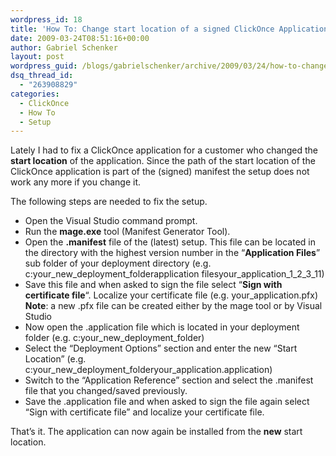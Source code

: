 ```yaml
---
wordpress_id: 18
title: 'How To: Change start location of a signed ClickOnce Application'
date: 2009-03-24T08:51:16+00:00
author: Gabriel Schenker
layout: post
wordpress_guid: /blogs/gabrielschenker/archive/2009/03/24/how-to-change-start-location-of-a-signed-clickonce-application.aspx
dsq_thread_id:
  - "263908829"
categories:
  - ClickOnce
  - How To
  - Setup
---
```

Lately I had to fix a ClickOnce application for a customer who changed the **start location** of the application. Since the path of the start location of the ClickOnce application is part of the (signed) manifest the setup does not work any more if you change it.

The following steps are needed to fix the setup.

  * Open the Visual Studio command prompt.
  * Run the **mage.exe** tool (Manifest Generator Tool).
  * Open the **.manifest** file of the (latest) setup. This file can be located in the directory with the highest version number in the &#8220;**Application Files**&#8221; sub folder of your deployment directory (e.g. c:your\_new\_deployment\_folderapplication filesyour\_application\_1\_2\_3\_11)
  * Save this file and when asked to sign the file select &#8220;**Sign with certificate file**&#8220;. Localize your certificate file (e.g. your_application.pfx)  
    **Note**: a new .pfx file can be created either by the mage tool or by Visual Studio
  * Now open the .application file which is located in your deployment folder (e.g. c:your\_new\_deployment_folder)
  * Select the &#8220;Deployment Options&#8221; section and enter the new &#8220;Start Location&#8221; (e.g. c:your\_new\_deployment\_folderyour\_application.application)
  * Switch to the &#8220;Application Reference&#8221; section and select the .manifest file that you changed/saved previously.
  * Save the .application file and when asked to sign the file again select &#8220;Sign with certificate file&#8221; and localize your certificate file.

That&#8217;s it. The application can now again be installed from the **new** start location.